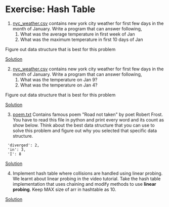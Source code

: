 # Exercise: Hash Table

1. [nyc_weather.csv](https://github.com/codebasics/data-structures-algorithms-python/blob/master/data_structures/4_HashTable_2_Collisions/Solution/nyc_weather.csv) contains new york city weather for first few days in the month of January. Write a program that can answer following,
    1. What was the average temperature in first week of Jan
    1. What was the maximum temperature in first 10 days of Jan

Figure out data structure that is best for this problem

[Solution]()

2. [nyc_weather.csv](https://github.com/codebasics/data-structures-algorithms-python/blob/master/data_structures/4_HashTable_2_Collisions/Solution/nyc_weather.csv) contains new york city weather for first few days in the month of January. Write a program that can answer following,
    1. What was the temperature on Jan 9?
    1. What was the temperature on Jan 4?

Figure out data structure that is best for this problem

[Solution]()

3. [poem.txt](https://github.com/codebasics/data-structures-algorithms-python/blob/master/data_structures/4_HashTable_2_Collisions/Solution/poem.txt) Contains famous poem "Road not taken" by poet Robert Frost. You have to read this file in python and print every word and its count as show below. Think about the best data structure that you can use to solve this problem and figure out why you selected that specific data structure.
```
 'diverged': 2,
 'in': 3,
 'I': 8
```

[Solution]()

4. Implement hash table where collisions are handled using linear probing. We learnt about linear probing in the video tutorial. Take the hash table implementation that uses chaining and modify methods to use **linear probing**. Keep MAX size of arr in hashtable as 10.

[Solution]()
